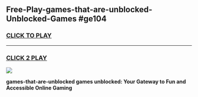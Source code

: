 
## Free-Play-games-that-are-unblocked-Unblocked-Games #ge104
<h3>
<a href="https://news.freeplayer.one?title=games-that-are-unblocked&ref=8M">CLICK TO PLAY</a></h3>
<hr>

<h3>
<a href="https://news.freeplayer.one?title=games-that-are-unblocked&ref=8M">CLICK 2 PLAY</a>
  
</h3>

<a href="https://news.freeplayer.one?title=games-that-are-unblocked&ref=8M"><img src="https://clearcache.store/games.png"></a>


**games-that-are-unblocked games unblocked: Your Gateway to Fun and Accessible Online Gaming**
